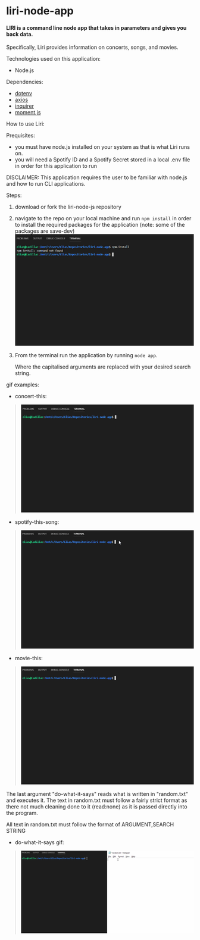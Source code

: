 # liri-node-app
#### LIRI is a command line node app that takes in parameters and gives you back data.

Specifically, Liri provides information on concerts, songs, and movies.

Technologies used on this application:

* Node.js

Dependencies:
* [dotenv](https://www.npmjs.com/package/dotenv)
* [axios](https://www.npmjs.com/package/axios)
* [inquirer](https://www.npmjs.com/package/inquirer)
* [moment.js](https://momentjs.com/)

How to use Liri:

Prequisites: 
* you must have node.js installed on your system as that is what Liri runs on.
* you will need a Spotify ID and a Spotify Secret stored in a local .env file in order for this application to run

DISCLAIMER:
This application requires the user to be familiar with node.js and how to run CLI applications.

Steps:

1. download or fork the liri-node-js repository
2. navigate to the repo on your local machine and run `npm install` in order to install the required packages for the application (note: some of the packages are save-dev)
![npm install gif](./media/npm_install.gif)
3. From the terminal run the application by running `node app`. 

    Where the capitalised arguments are replaced with your desired search string.

gif examples:
* concert-this:
>![concert-this gif](./media/concert_this.gif)

* spotify-this-song:
>![spotify-this-song gif](./media/spotify_this_song.gif)

* movie-this:
>![movie-this gif](./media/movie_this.gif)

The last argument "do-what-it-says" reads what is written in "random.txt" and executes it. The text in random.txt must follow a fairly strict format as there not much cleaning done to it (read:none) as it is passed directly into the program.

All text in random.txt must follow the format of ARGUMENT,SEARCH STRING

* do-what-it-says gif:
>![do-what-it-says gif](./media/do_what_it_says.gif)



